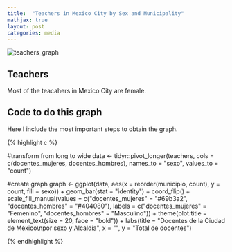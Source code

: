 ```yaml
---
title:  "Teachers in Mexico City by Sex and Municipality"
mathjax: true
layout: post
categories: media
---
```


![teachers_graph](https://github.com/rulocastellanos/rulocastellanos.github.io/assets/42686140/e52b6faf-8606-487b-bae7-8a9a016e5b36)

## Teachers 

Most of the teacahers in Mexico City are female.

## Code to do this graph 

Here I include the most important steps to obtain the graph. 

{% highlight c %}

#transform from long to wide 
data <- tidyr::pivot_longer(teachers, 
                            cols = c(docentes_mujeres, docentes_hombres), 
                            names_to = "sexo", values_to = "count")

#create graph 
graph <- ggplot(data, aes(x = reorder(municipio, count), y = count, fill = sexo)) +
  geom_bar(stat = "identity") +
  coord_flip() +
  scale_fill_manual(values = c("docentes_mujeres" = "#69b3a2", "docentes_hombres" = "#404080"),
                    labels = c("docentes_mujeres" = "Femenino", "docentes_hombres" = "Masculino")) +
  theme(plot.title = element_text(size = 20, face = "bold")) + 
  labs(title = "Docentes de la Ciudad de México\npor sexo y Alcaldía",
       x = "",
       y = "Total de docentes") 
                            

{% endhighlight %}
